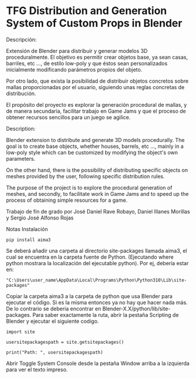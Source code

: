 # TFG Distribution and Generation System of Custom Props in Blender

Descripción:

Extensión de Blender para distribuir y generar modelos 3D proceduralmente. El objetivo es permitir crear objetos base, ya sean casas, barriles, etc …, de estilo low-poly y que éstos sean personalizados inicialmente modificando parámetros propios del objeto. 

Por otro lado, que exista la posibilidad de distribuir objetos concretos sobre mallas proporcionadas por el usuario, siguiendo unas reglas concretas de distribución.

El propósito del proyecto es explorar la generación procedural de mallas, y de manera secundaria, facilitar trabajo en Game Jams y que el proceso de obtener recursos sencillos para un juego se agilice.

Description:

Blender extension to distribute and generate 3D models procedurally. The goal is to create base objects, whether houses, barrels, etc ..., mainly in a low-poly style which can be customized by modifying the object's own parameters. 

On the other hand, there is the possibility of distributing specific objects on meshes provided by the user, following specific distribution rules.

The purpose of the project is to explore the procedural generation of meshes, and secondly, to facilitate work in Game Jams and to speed up the process of obtaining simple resources for a game.

Trabajo de fin de grado por José Daniel Rave Robayo, Daniel Illanes Morillas y Sergio José Alfonso Rojas

Notas Instalación
~~~ 
pip install aima3
~~~
Se deberá añadir una carpeta al directorio site-packages llamada aima3, el cual se encuentra en la carpeta fuente de Python.
(Ejecutando where python mostrara la localización del ejecutable python).
Por ej, debería estar en:
~~~
"C:\Users\user_name\AppData\Local\Programs\Python\Python310\Lib\site-packages"
~~~
Copiar la  carpeta aima3 a la carpeta de python que usa Blender para ejecutar el código. Si es la misma entonces ya no hay que hacer nada más.
De lo contrario se deberia encontrar en Blender-X.X/python/lib/site-packages.
Para saber exactamente la ruta, abrir la pestaña Scripting de Blender y ejecutar el siguiente codigo.
~~~
import site

usersitepackagespath = site.getsitepackages()

print("Path: ", usersitepackagespath)
~~~
Abrir Toggle System Console desde la pestaña Window arriba a la izquierda para ver el texto impreso.
